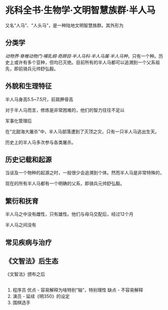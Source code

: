 # 兆科全书·生物学·文明智慧族群·半人马

又名“人马”、“人头马”，是一种陆地文明智慧族群。其外形为

## 分类学

*动物界·脊椎动物门·哺乳纲·奇蹄目·半人马科·半人马属·半人马种*，只有一个种。历史上或许有多个亚种，但均已灭绝。目前所有的半人马都可以追溯到一个父系祖先，即前骑兵元帅舒弘毅。

## 外貌和生理特征

半人马身高5.5~7.5尺，前肩胛骨高

对于半人马而言，修炼是非常困难的，他们的智力往往不足以

军事化管理后

在“北甜海大屠杀”中，半人马部落遭到了灭顶之灾，只有一只半人马逃出生天。



历史上的半人马多次参与各类屠杀。

## 历史记载和起源

当谈及一个物种的起源之时，一般很少会追溯到个体。然而半人马是非常特殊的，

现在的所有半人马都有一个明确的父系，即骑兵元帅舒弘毅。


## 繁衍和抚育

半人马之中没有雌性，只有雄性。他们与母马交配后，经过12个月

半人马之间没有

## 常见疾病与治疗

## 《文智法》后生态

《文智法》颁布之后

## 
1. 程序员
优点 - 容易解释为啥特别“轴”，特别理性
缺点 - 不容易解释
2. 演员 - 延续《明350》的设定
3. 围棋选手